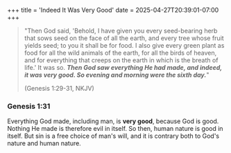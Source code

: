+++
title = 'Indeed It Was Very Good'
date = 2025-04-27T20:39:01-07:00
+++
> "Then God said, 'Behold, I have given you every seed-bearing herb that sows seed on the face of all the earth, and every tree whose fruit yields seed; to you it shall be for food. I also give every green plant as food for all the wild animals of the earth, for all the birds of heaven, and for everything that creeps on the earth in which is the breath of life.' It was so. ***Then God saw everything He had made, and indeed, it was very good. So evening and morning were the sixth day.***"
>
> (Genesis 1:29-31, NKJV)

### Genesis 1:31
Everything God made, including man, is **very good**, because God is good. Nothing He made is therefore evil in itself. So then, human nature is good in itself. But sin is a free choice of man's will, and it is contrary both to God's nature and human nature.
